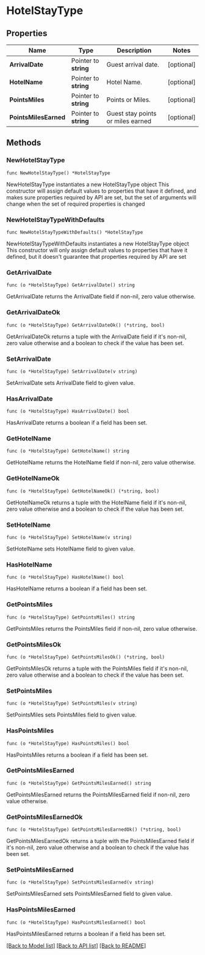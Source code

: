 # HotelStayType

## Properties

Name | Type | Description | Notes
------------ | ------------- | ------------- | -------------
**ArrivalDate** | Pointer to **string** | Guest arrival date. | [optional] 
**HotelName** | Pointer to **string** | Hotel Name. | [optional] 
**PointsMiles** | Pointer to **string** | Points or Miles. | [optional] 
**PointsMilesEarned** | Pointer to **string** | Guest stay points or miles earned | [optional] 

## Methods

### NewHotelStayType

`func NewHotelStayType() *HotelStayType`

NewHotelStayType instantiates a new HotelStayType object
This constructor will assign default values to properties that have it defined,
and makes sure properties required by API are set, but the set of arguments
will change when the set of required properties is changed

### NewHotelStayTypeWithDefaults

`func NewHotelStayTypeWithDefaults() *HotelStayType`

NewHotelStayTypeWithDefaults instantiates a new HotelStayType object
This constructor will only assign default values to properties that have it defined,
but it doesn't guarantee that properties required by API are set

### GetArrivalDate

`func (o *HotelStayType) GetArrivalDate() string`

GetArrivalDate returns the ArrivalDate field if non-nil, zero value otherwise.

### GetArrivalDateOk

`func (o *HotelStayType) GetArrivalDateOk() (*string, bool)`

GetArrivalDateOk returns a tuple with the ArrivalDate field if it's non-nil, zero value otherwise
and a boolean to check if the value has been set.

### SetArrivalDate

`func (o *HotelStayType) SetArrivalDate(v string)`

SetArrivalDate sets ArrivalDate field to given value.

### HasArrivalDate

`func (o *HotelStayType) HasArrivalDate() bool`

HasArrivalDate returns a boolean if a field has been set.

### GetHotelName

`func (o *HotelStayType) GetHotelName() string`

GetHotelName returns the HotelName field if non-nil, zero value otherwise.

### GetHotelNameOk

`func (o *HotelStayType) GetHotelNameOk() (*string, bool)`

GetHotelNameOk returns a tuple with the HotelName field if it's non-nil, zero value otherwise
and a boolean to check if the value has been set.

### SetHotelName

`func (o *HotelStayType) SetHotelName(v string)`

SetHotelName sets HotelName field to given value.

### HasHotelName

`func (o *HotelStayType) HasHotelName() bool`

HasHotelName returns a boolean if a field has been set.

### GetPointsMiles

`func (o *HotelStayType) GetPointsMiles() string`

GetPointsMiles returns the PointsMiles field if non-nil, zero value otherwise.

### GetPointsMilesOk

`func (o *HotelStayType) GetPointsMilesOk() (*string, bool)`

GetPointsMilesOk returns a tuple with the PointsMiles field if it's non-nil, zero value otherwise
and a boolean to check if the value has been set.

### SetPointsMiles

`func (o *HotelStayType) SetPointsMiles(v string)`

SetPointsMiles sets PointsMiles field to given value.

### HasPointsMiles

`func (o *HotelStayType) HasPointsMiles() bool`

HasPointsMiles returns a boolean if a field has been set.

### GetPointsMilesEarned

`func (o *HotelStayType) GetPointsMilesEarned() string`

GetPointsMilesEarned returns the PointsMilesEarned field if non-nil, zero value otherwise.

### GetPointsMilesEarnedOk

`func (o *HotelStayType) GetPointsMilesEarnedOk() (*string, bool)`

GetPointsMilesEarnedOk returns a tuple with the PointsMilesEarned field if it's non-nil, zero value otherwise
and a boolean to check if the value has been set.

### SetPointsMilesEarned

`func (o *HotelStayType) SetPointsMilesEarned(v string)`

SetPointsMilesEarned sets PointsMilesEarned field to given value.

### HasPointsMilesEarned

`func (o *HotelStayType) HasPointsMilesEarned() bool`

HasPointsMilesEarned returns a boolean if a field has been set.


[[Back to Model list]](../README.md#documentation-for-models) [[Back to API list]](../README.md#documentation-for-api-endpoints) [[Back to README]](../README.md)


